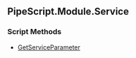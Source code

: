 ## PipeScript.Module.Service


### Script Methods


* [GetServiceParameter](GetServiceParameter.md)
